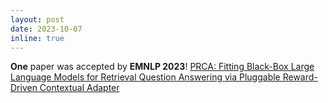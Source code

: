 ```yaml
---
layout: post
date: 2023-10-07
inline: true
---
```


**One** paper was accepted by **EMNLP 2023**! [PRCA: Fitting Black-Box Large Language Models for Retrieval Question Answering via Pluggable Reward-Driven Contextual Adapter](https://arxiv.org/abs/2310.18347)
